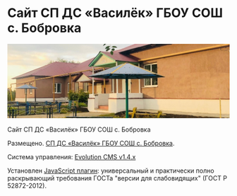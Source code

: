 # Сайт СП ДС «Василёк» ГБОУ СОШ с. Бобровка

![Сайт СП ДС «Василёк» ГБОУ СОШ с. Бобровка](src/default-view.jpg "Сайт СП ДС «Василёк» ГБОУ СОШ с. Бобровка")

Сайт СП ДС «Василёк» ГБОУ СОШ с. Бобровка

Размещено. [СП ДС «Василёк» ГБОУ СОШ с. Бобровка].

Система управления: [Evolution CMS v1.4.x]

Установлен [JavaScript плагин]: универсальный и практически полно раскрывающий требования ГОСТа "версии для слабовидящих" (ГОСТ Р 52872-2012).

[Evolution CMS v1.4.x]: https://github.com/evolution-cms/evolution/tree/1.4.x
[JavaScript плагин]: https://bvi.isvek.ru/
[ГОСТ Р 52872-2012]: https://bvi.isvek.ru/gost-p-52872-2012/
[СП ДС «Василёк» ГБОУ СОШ с. Бобровка]: https://sp-vasilek.minobr63.ru/
